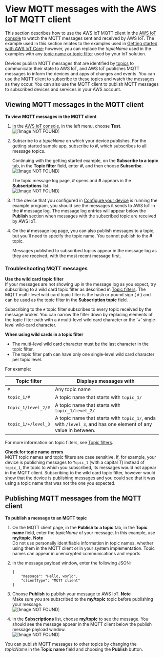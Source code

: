 # View MQTT messages with the AWS IoT MQTT client<a name="view-mqtt-messages"></a>

This section describes how to use the AWS IoT MQTT client in the [AWS IoT console](https://console.aws.amazon.com/iot/home) to watch the MQTT messages sent and received by AWS IoT\. The example used in this section relates to the examples used in [Getting started with AWS IoT Core](iot-gs.md); however, you can replace the *topicName* used in the examples with any [topic name or topic filter](topics.md) used by your IoT solution\. 

Devices publish MQTT messages that are identified by [topics](topics.md) to communicate their state to AWS IoT, and AWS IoT publishes MQTT messages to inform the devices and apps of changes and events\. You can use the MQTT client to subscribe to these topics and watch the messages as they occur\. You can also use the MQTT client to publish MQTT messages to subscribed devices and services in your AWS account\. 

## Viewing MQTT messages in the MQTT client<a name="view-mqtt-subscribe"></a>

**To view MQTT messages in the MQTT client**

1. In the [AWS IoT console](https://console.aws.amazon.com/iot/home), in the left menu, choose **Test**\.  
![\[Image NOT FOUND\]](http://docs.aws.amazon.com/iot/latest/developerguide/images/choose-test.png)

1. Subscribe to a *topicName* on which your device publishes\. For the getting started sample app, subscribe to **\#**, which subscribes to all message topics\.

   Continuing with the getting started example, on the **Subscribe to a topic** tab, in the **Topic filter** field, enter **\#**, and then choose **Subscribe**\.   
![\[Image NOT FOUND\]](http://docs.aws.amazon.com/iot/latest/developerguide/images/subscribe-button-topic.png)

   The topic message log page, **\#** opens and **\#** appears in the **Subscriptions** list\.  
![\[Image NOT FOUND\]](http://docs.aws.amazon.com/iot/latest/developerguide/images/subscribed-button-topic.png)

1. If the device that you configured in [Configure your device](configure-device.md) is running the example program, you should see the messages it sends to AWS IoT in the **\#** message log\. The message log entries will appear below the **Publish** section when messages with the subscribed topic are received by AWS IoT\.

1. On the **\#** message log page, you can also publish messages to a topic, but you'll need to specify the topic name\. You cannot publish to the **\#** topic\.

   Messages published to subscribed topics appear in the message log as they are received, with the most recent message first\.

### Troubleshooting MQTT messages<a name="view-mqtt-trouble"></a>

**Use the wild card topic filter**  
If your messages are not showing up in the message log as you expect, try subscribing to a wild card topic filter as described in [Topic filters](topics.md#topicfilters)\. The MQTT multi\-level wild card topic filter is the hash or pound sign \( `#` \) and can be used as the topic filter in the **Subscription topic** field\. 

Subscribing to the `#` topic filter subscribes to every topic received by the message broker\. You can narrow the filter down by replacing elements of the topic filter path with a `#` multi\-level wild card character or the '\+' single\-level wild\-card character\. 

**When using wild cards in a topic filter**
+ The multi\-level wild card character must be the last character in the topic filter\.
+ The topic filter path can have only one single\-level wild card character per topic level\. 

For example:


|  Topic filter  |  Displays messages with  | 
| --- | --- | 
|   `#`   |   Any topic name   | 
|   `topic_1/#`   |   A topic name that starts with `topic_1/`  | 
|   `topic_1/level_2/#`   |   A topic name that starts with `topic_1/level_2/`  | 
|   `topic_1/+/level_3`   |   A topic name that starts with `topic_1/`, ends with `/level_3`, and has one element of any value in between\.  | 

For more information on topic filters, see [Topic filters](topics.md#topicfilters)\.

**Check for topic name errors**  
MQTT topic names and topic filters are case sensitive\. If, for example, your device is publishing messages to `Topic_1` \(with a capital *T*\) instead of `topic_1`, the topic to which you subscribed, its messages would not appear in the MQTT client\. Subscribing to the wild card topic filter, however would show that the device is publishing messages and you could see that it was using a topic name that was not the one you expected\.

## Publishing MQTT messages from the MQTT client<a name="view-mqtt-publish"></a>

**To publish a message to an MQTT topic**

1. On the MQTT client page, in the **Publish to a topic** tab, in the **Topic name** field, enter the *topicName* of your message\. In this example, use **my/topic**\. 
**Note**  
Do not use personally identifiable information in topic names, whether using them in the MQTT client or in your system implementation\. Topic names can appear in unencrypted communications and reports\.

1. In the message payload window, enter the following JSON:

   ```
   {
       "message": "Hello, world",
       "clientType": "MQTT client"
   }
   ```

1. Choose **Publish** to publish your message to AWS IoT\.
**Note**  
Make sure you are subscribed to the **my/topic** topic before publishing your message\.  
![\[Image NOT FOUND\]](http://docs.aws.amazon.com/iot/latest/developerguide/images/publish-to-topic.png)

1. In the **Subscriptions** list, choose **my/topic** to see the message\. You should see the message appear in the MQTT client below the publish message payload window\.  
![\[Image NOT FOUND\]](http://docs.aws.amazon.com/iot/latest/developerguide/images/publish-to-topic-received.png)

You can publish MQTT messages to other topics by changing the *topicName* in the **Topic name** field and choosing the **Publish** button\.